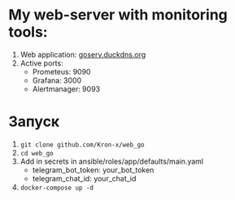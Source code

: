 # My web-server with monitoring tools:
1. Web application: [goserv.duckdns.org](http://goserv.duckdns.org)
2. Active ports: 
   - Prometeus: 9090
   - Grafana: 3000 
   - Alertmanager: 9093
   
# **Запуск**
1. `git clone github.com/Kron-x/web_go`
2. `cd web_go`
3. Add in secrets in ansible/roles/app/defaults/main.yaml
   - telegram_bot_token: your_bot_token
   - telegram_chat_id: your_chat_id
4. `docker-compose up -d`